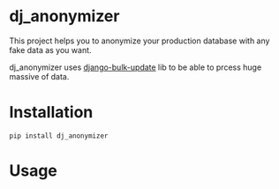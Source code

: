dj_anonymizer
==================================
This project helps you to anonymize your production database with any fake data as you want.

dj_anonymizer uses [django-bulk-update](https://github.com/aykut/django-bulk-update) lib to be able to prcess huge massive of data.

Installation
==================================
    pip install dj_anonymizer

Usage
==================================
